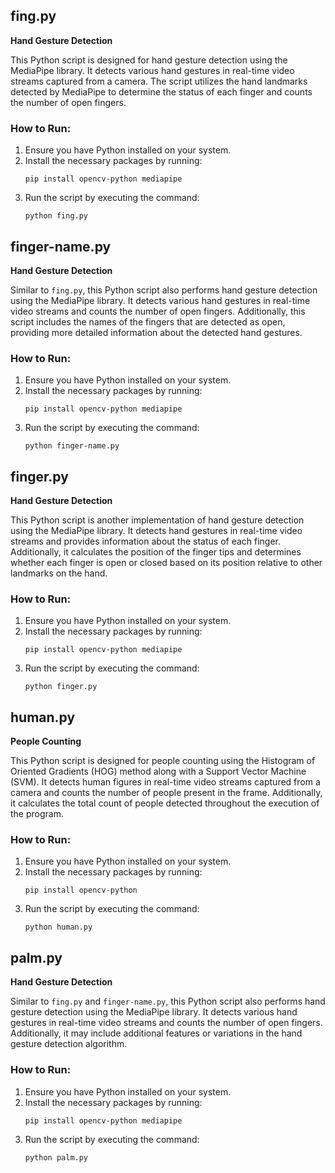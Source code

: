 ## fing.py

**Hand Gesture Detection**

This Python script is designed for hand gesture detection using the MediaPipe library. It detects various hand gestures in real-time video streams captured from a camera. The script utilizes the hand landmarks detected by MediaPipe to determine the status of each finger and counts the number of open fingers.

### How to Run:
1. Ensure you have Python installed on your system.
2. Install the necessary packages by running:
    ```
    pip install opencv-python mediapipe
    ```
3. Run the script by executing the command:
    ```
    python fing.py
    ```

## finger-name.py

**Hand Gesture Detection**

Similar to `fing.py`, this Python script also performs hand gesture detection using the MediaPipe library. It detects various hand gestures in real-time video streams and counts the number of open fingers. Additionally, this script includes the names of the fingers that are detected as open, providing more detailed information about the detected hand gestures.

### How to Run:
1. Ensure you have Python installed on your system.
2. Install the necessary packages by running:
    ```
    pip install opencv-python mediapipe
    ```
3. Run the script by executing the command:
    ```
    python finger-name.py
    ```

## finger.py

**Hand Gesture Detection**

This Python script is another implementation of hand gesture detection using the MediaPipe library. It detects hand gestures in real-time video streams and provides information about the status of each finger. Additionally, it calculates the position of the finger tips and determines whether each finger is open or closed based on its position relative to other landmarks on the hand.

### How to Run:
1. Ensure you have Python installed on your system.
2. Install the necessary packages by running:
    ```
    pip install opencv-python mediapipe
    ```
3. Run the script by executing the command:
    ```
    python finger.py
    ```

## human.py

**People Counting**

This Python script is designed for people counting using the Histogram of Oriented Gradients (HOG) method along with a Support Vector Machine (SVM). It detects human figures in real-time video streams captured from a camera and counts the number of people present in the frame. Additionally, it calculates the total count of people detected throughout the execution of the program.

### How to Run:
1. Ensure you have Python installed on your system.
2. Install the necessary packages by running:
    ```
    pip install opencv-python
    ```
3. Run the script by executing the command:
    ```
    python human.py
    ```

## palm.py

**Hand Gesture Detection**

Similar to `fing.py` and `finger-name.py`, this Python script also performs hand gesture detection using the MediaPipe library. It detects various hand gestures in real-time video streams and counts the number of open fingers. Additionally, it may include additional features or variations in the hand gesture detection algorithm.

### How to Run:
1. Ensure you have Python installed on your system.
2. Install the necessary packages by running:
    ```
    pip install opencv-python mediapipe
    ```
3. Run the script by executing the command:
    ```
    python palm.py
    ```
